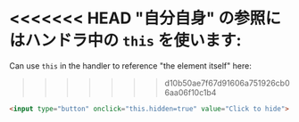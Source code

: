<<<<<<< HEAD
"自分自身" の参照にはハンドラ中の `this` を使います:
=======
Can use `this` in the handler to reference "the element itself" here:
>>>>>>> d10b50ae7f67d91606a751926cb06aa06f10c1b4

```html run height=50
<input type="button" onclick="this.hidden=true" value="Click to hide">
```
